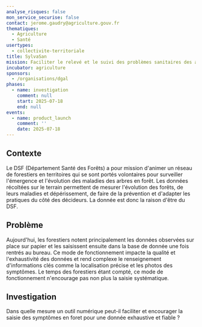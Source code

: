 ```yaml
---
analyse_risques: false
mon_service_securise: false
contact: jerome.gaudry@agriculture.gouv.fr
thematiques:
  - Agriculture
  - Santé
usertypes:
  - collectivite-territoriale
title: SylvaSan
mission: Faciliter le relevé et le suivi des problèmes sanitaires des arbres en forêt.
incubator: agriculture
sponsors:
  - /organisations/dgal
phases:
  - name: investigation
    comment: null
    start: 2025-07-18
    end: null
events:
  - name: product_launch
    comment: ''
    date: 2025-07-18
---
```

## Contexte

Le DSF (Département Santé des Forêts) a pour mission d'animer un réseau de forestiers en territoires qui se sont portés volontaires pour surveiller l'émergence et l'évolution des maladies des arbres en forêt. Les données récoltées sur le terrain permettent de mesurer l'évolution des forêts, de leurs maladies et dépérissement, de faire de la prévention et d'adapter les pratiques du côté des décideurs.
La donnée est donc la raison d'être du DSF.


## Problème

Aujourd'hui, les forestiers notent principalement les données observées sur place sur papier et les saisissent ensuite dans la base de donnée une fois rentrés au bureau.
Ce mode de fonctionnement impacte la qualité et l'exhaustivité des données et rend complexe le renseignement d'informations clés comme la localisation précise et les photos des symptômes.
Le temps des forestiers étant compté, ce mode de fonctionnement n'encourage pas non plus la saisie systématique.

## Investigation

Dans quelle mesure un outil numérique peut-il faciliter et encourager la saisie des symptômes en foret pour une donnée exhaustive et fiable ?

